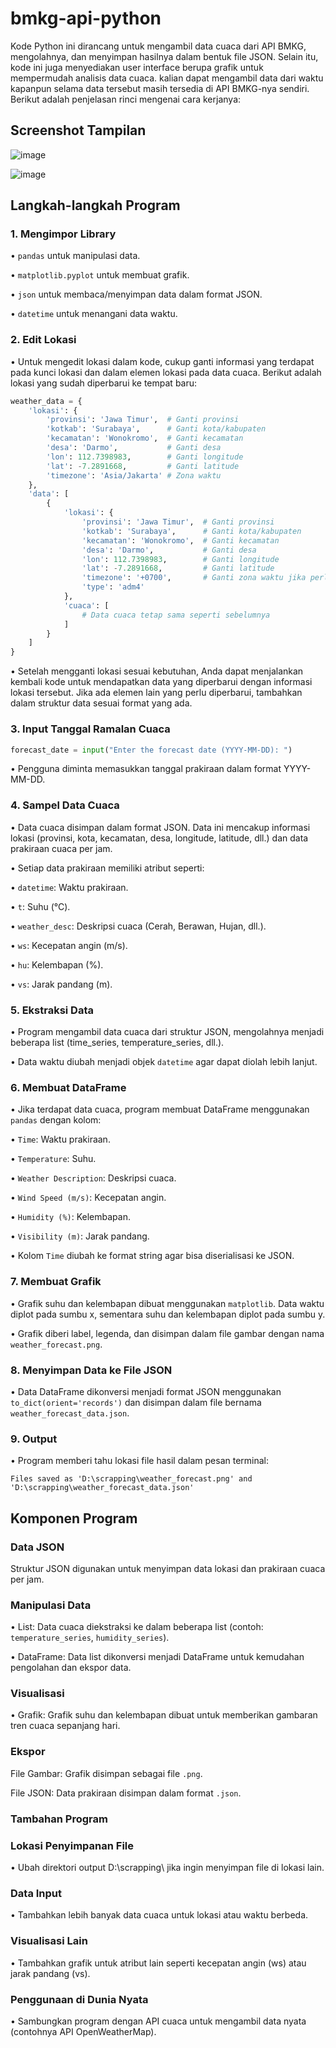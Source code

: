 # bmkg-api-python
Kode Python ini dirancang untuk mengambil data cuaca dari API BMKG, mengolahnya, dan menyimpan hasilnya dalam bentuk file JSON. Selain itu, kode ini juga menyediakan user interface berupa grafik untuk mempermudah analisis data cuaca. kalian dapat mengambil data dari waktu kapanpun selama data tersebut masih tersedia di API BMKG-nya sendiri. Berikut adalah penjelasan rinci mengenai cara kerjanya:

## Screenshot Tampilan

![image](https://github.com/user-attachments/assets/81ef7518-298c-4770-95f8-e1348eb2b216)

![image](https://github.com/user-attachments/assets/8e42cd4d-d157-4e79-a6e0-4eb9ad6f654b)

## Langkah-langkah Program

### 1. Mengimpor Library

• `pandas` untuk manipulasi data.

• `matplotlib.pyplot` untuk membuat grafik.

• `json` untuk membaca/menyimpan data dalam format JSON.

• `datetime` untuk menangani data waktu.

### 2. Edit Lokasi

• Untuk mengedit lokasi dalam kode, cukup ganti informasi yang terdapat pada kunci lokasi dan dalam elemen lokasi pada data cuaca. Berikut adalah lokasi yang sudah diperbarui ke tempat baru:

```python
weather_data = {
    'lokasi': {
        'provinsi': 'Jawa Timur',  # Ganti provinsi
        'kotkab': 'Surabaya',      # Ganti kota/kabupaten
        'kecamatan': 'Wonokromo',  # Ganti kecamatan
        'desa': 'Darmo',           # Ganti desa
        'lon': 112.7398983,        # Ganti longitude
        'lat': -7.2891668,         # Ganti latitude
        'timezone': 'Asia/Jakarta' # Zona waktu
    },
    'data': [
        {
            'lokasi': {
                'provinsi': 'Jawa Timur',  # Ganti provinsi
                'kotkab': 'Surabaya',      # Ganti kota/kabupaten
                'kecamatan': 'Wonokromo',  # Ganti kecamatan
                'desa': 'Darmo',           # Ganti desa
                'lon': 112.7398983,        # Ganti longitude
                'lat': -7.2891668,         # Ganti latitude
                'timezone': '+0700',       # Ganti zona waktu jika perlu
                'type': 'adm4'
            },
            'cuaca': [
                # Data cuaca tetap sama seperti sebelumnya
            ]
        }
    ]
}
```
• Setelah mengganti lokasi sesuai kebutuhan, Anda dapat menjalankan kembali kode untuk mendapatkan data yang diperbarui dengan informasi lokasi tersebut. Jika ada elemen lain yang perlu diperbarui, tambahkan dalam struktur data sesuai format yang ada.

### 3. Input Tanggal Ramalan Cuaca

```python
forecast_date = input("Enter the forecast date (YYYY-MM-DD): ")
```

• Pengguna diminta memasukkan tanggal prakiraan dalam format YYYY-MM-DD.

### 4. Sampel Data Cuaca

• Data cuaca disimpan dalam format JSON. Data ini mencakup informasi lokasi (provinsi, kota, kecamatan, desa, longitude, latitude, dll.) dan data prakiraan cuaca per jam.

• Setiap data prakiraan memiliki atribut seperti:

• `datetime`: Waktu prakiraan.

• `t`: Suhu (°C).

• `weather_desc`: Deskripsi cuaca (Cerah, Berawan, Hujan, dll.).

• `ws`: Kecepatan angin (m/s).

• `hu`: Kelembapan (%).

• `vs`: Jarak pandang (m).

### 5. Ekstraksi Data

• Program mengambil data cuaca dari struktur JSON, mengolahnya menjadi beberapa list (time_series, temperature_series, dll.).

• Data waktu diubah menjadi objek `datetime` agar dapat diolah lebih lanjut.

### 6. Membuat DataFrame

• Jika terdapat data cuaca, program membuat DataFrame menggunakan `pandas` dengan kolom:

• `Time`: Waktu prakiraan.

• `Temperature`: Suhu.

• `Weather Description`: Deskripsi cuaca.

• `Wind Speed (m/s)`: Kecepatan angin.

• `Humidity (%)`: Kelembapan.

• `Visibility (m)`: Jarak pandang.

• Kolom `Time` diubah ke format string agar bisa diserialisasi ke JSON.

### 7. Membuat Grafik

• Grafik suhu dan kelembapan dibuat menggunakan `matplotlib`. Data waktu diplot pada sumbu x, sementara suhu dan kelembapan diplot pada sumbu y.

• Grafik diberi label, legenda, dan disimpan dalam file gambar dengan nama `weather_forecast.png`.

### 8. Menyimpan Data ke File JSON

• Data DataFrame dikonversi menjadi format JSON menggunakan `to_dict(orient='records')` dan disimpan dalam file bernama `weather_forecast_data.json`.

### 9. Output

• Program memberi tahu lokasi file hasil dalam pesan terminal:

```
Files saved as 'D:\scrapping\weather_forecast.png' and 'D:\scrapping\weather_forecast_data.json'
```

## Komponen Program

### Data JSON

Struktur JSON digunakan untuk menyimpan data lokasi dan prakiraan cuaca per jam.

### Manipulasi Data

• List: Data cuaca diekstraksi ke dalam beberapa list (contoh: `temperature_series`, `humidity_series`).

• DataFrame: Data list dikonversi menjadi DataFrame untuk kemudahan pengolahan dan ekspor data.

### Visualisasi

• Grafik: Grafik suhu dan kelembapan dibuat untuk memberikan gambaran tren cuaca sepanjang hari.

### Ekspor

File Gambar: Grafik disimpan sebagai file `.png`.

File JSON: Data prakiraan disimpan dalam format `.json`.

### Tambahan Program

### Lokasi Penyimpanan File

• Ubah direktori output D:\scrapping\ jika ingin menyimpan file di lokasi lain.

### Data Input

• Tambahkan lebih banyak data cuaca untuk lokasi atau waktu berbeda.

### Visualisasi Lain

•  Tambahkan grafik untuk atribut lain seperti kecepatan angin (ws) atau jarak pandang (vs).

### Penggunaan di Dunia Nyata

• Sambungkan program dengan API cuaca untuk mengambil data nyata (contohnya API OpenWeatherMap).


